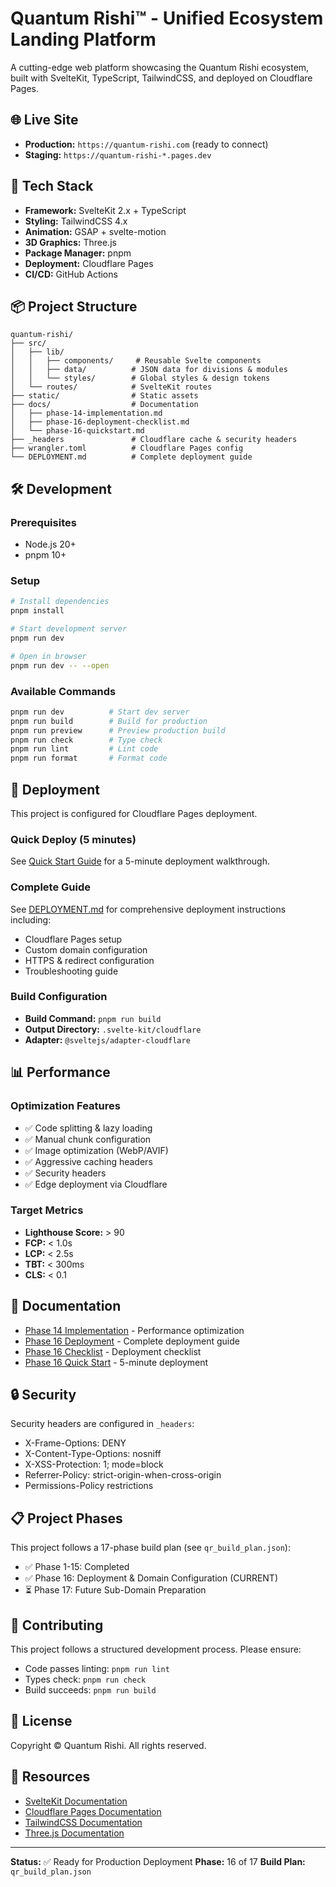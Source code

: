 # Quantum Rishi™ - Unified Ecosystem Landing Platform

A cutting-edge web platform showcasing the Quantum Rishi ecosystem, built with SvelteKit, TypeScript, TailwindCSS, and deployed on Cloudflare Pages.

## 🌐 Live Site

- **Production:** `https://quantum-rishi.com` (ready to connect)
- **Staging:** `https://quantum-rishi-*.pages.dev`

## 🚀 Tech Stack

- **Framework:** SvelteKit 2.x + TypeScript
- **Styling:** TailwindCSS 4.x
- **Animation:** GSAP + svelte-motion
- **3D Graphics:** Three.js
- **Package Manager:** pnpm
- **Deployment:** Cloudflare Pages
- **CI/CD:** GitHub Actions

## 📦 Project Structure

```
quantum-rishi/
├── src/
│   ├── lib/
│   │   ├── components/     # Reusable Svelte components
│   │   ├── data/          # JSON data for divisions & modules
│   │   └── styles/        # Global styles & design tokens
│   └── routes/            # SvelteKit routes
├── static/                # Static assets
├── docs/                  # Documentation
│   ├── phase-14-implementation.md
│   ├── phase-16-deployment-checklist.md
│   └── phase-16-quickstart.md
├── _headers               # Cloudflare cache & security headers
├── wrangler.toml          # Cloudflare Pages config
└── DEPLOYMENT.md          # Complete deployment guide
```

## 🛠️ Development

### Prerequisites

- Node.js 20+
- pnpm 10+

### Setup

```sh
# Install dependencies
pnpm install

# Start development server
pnpm run dev

# Open in browser
pnpm run dev -- --open
```

### Available Commands

```sh
pnpm run dev          # Start dev server
pnpm run build        # Build for production
pnpm run preview      # Preview production build
pnpm run check        # Type check
pnpm run lint         # Lint code
pnpm run format       # Format code
```

## 🚢 Deployment

This project is configured for Cloudflare Pages deployment.

### Quick Deploy (5 minutes)

See [Quick Start Guide](docs/phase-16-quickstart.md) for a 5-minute deployment walkthrough.

### Complete Guide

See [DEPLOYMENT.md](DEPLOYMENT.md) for comprehensive deployment instructions including:

- Cloudflare Pages setup
- Custom domain configuration
- HTTPS & redirect configuration
- Troubleshooting guide

### Build Configuration

- **Build Command:** `pnpm run build`
- **Output Directory:** `.svelte-kit/cloudflare`
- **Adapter:** `@sveltejs/adapter-cloudflare`

## 📊 Performance

### Optimization Features

- ✅ Code splitting & lazy loading
- ✅ Manual chunk configuration
- ✅ Image optimization (WebP/AVIF)
- ✅ Aggressive caching headers
- ✅ Security headers
- ✅ Edge deployment via Cloudflare

### Target Metrics

- **Lighthouse Score:** > 90
- **FCP:** < 1.0s
- **LCP:** < 2.5s
- **TBT:** < 300ms
- **CLS:** < 0.1

## 📁 Documentation

- [Phase 14 Implementation](docs/phase-14-implementation.md) - Performance optimization
- [Phase 16 Deployment](DEPLOYMENT.md) - Complete deployment guide
- [Phase 16 Checklist](docs/phase-16-deployment-checklist.md) - Deployment checklist
- [Phase 16 Quick Start](docs/phase-16-quickstart.md) - 5-minute deployment

## 🔒 Security

Security headers are configured in `_headers`:

- X-Frame-Options: DENY
- X-Content-Type-Options: nosniff
- X-XSS-Protection: 1; mode=block
- Referrer-Policy: strict-origin-when-cross-origin
- Permissions-Policy restrictions

## 📋 Project Phases

This project follows a 17-phase build plan (see `qr_build_plan.json`):

- ✅ Phase 1-15: Completed
- ✅ Phase 16: Deployment & Domain Configuration (CURRENT)
- ⏳ Phase 17: Future Sub-Domain Preparation

## 🤝 Contributing

This project follows a structured development process. Please ensure:

- Code passes linting: `pnpm run lint`
- Types check: `pnpm run check`
- Build succeeds: `pnpm run build`

## 📄 License

Copyright © Quantum Rishi. All rights reserved.

## 🔗 Resources

- [SvelteKit Documentation](https://kit.svelte.dev/)
- [Cloudflare Pages Documentation](https://developers.cloudflare.com/pages/)
- [TailwindCSS Documentation](https://tailwindcss.com/)
- [Three.js Documentation](https://threejs.org/docs/)

---

**Status:** ✅ Ready for Production Deployment
**Phase:** 16 of 17
**Build Plan:** `qr_build_plan.json`
